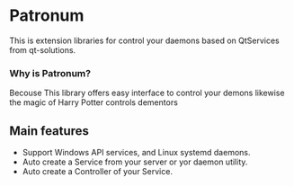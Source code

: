 # Patronum
This is extension libraries for control your daemons based on QtServices from qt-solutions.

### Why is Patronum?
Becouse This library offers easy interface to control your demons likewise the magic of Harry Potter controls dementors

## Main features

* Support Windows API services, and Linux systemd daemons.
* Auto create a Service from your server or yor daemon utility.
* Auto create a Controller of your Service. 

